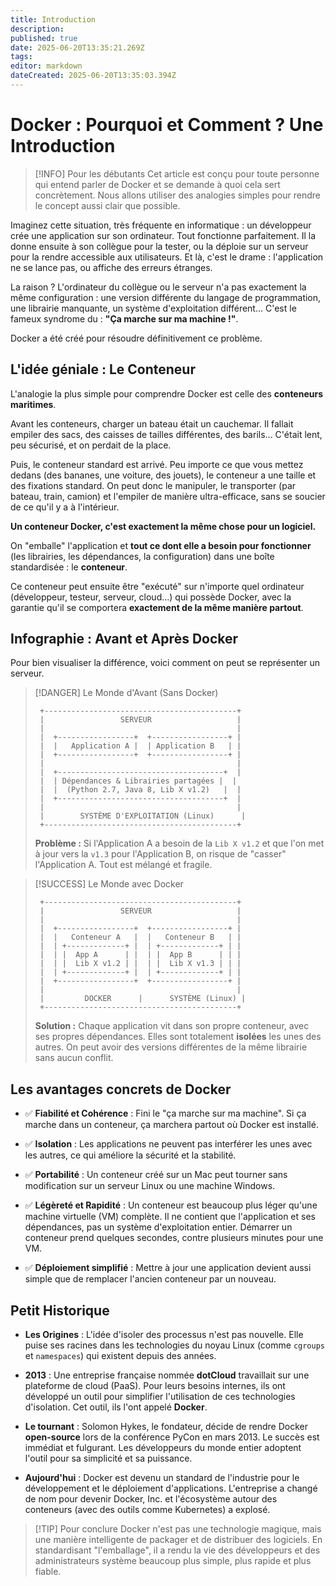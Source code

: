 ```yaml
---
title: Introduction
description: 
published: true
date: 2025-06-20T13:35:21.269Z
tags: 
editor: markdown
dateCreated: 2025-06-20T13:35:03.394Z
---
```


# Docker : Pourquoi et Comment ? Une Introduction

> [!INFO] Pour les débutants
> Cet article est conçu pour toute personne qui entend parler de Docker et se demande à quoi cela sert concrètement. Nous allons utiliser des analogies simples pour rendre le concept aussi clair que possible.

Imaginez cette situation, très fréquente en informatique : un développeur crée une application sur son ordinateur. Tout fonctionne parfaitement. Il la donne ensuite à son collègue pour la tester, ou la déploie sur un serveur pour la rendre accessible aux utilisateurs. Et là, c'est le drame : l'application ne se lance pas, ou affiche des erreurs étranges.

La raison ? L'ordinateur du collègue ou le serveur n'a pas exactement la même configuration : une version différente du langage de programmation, une librairie manquante, un système d'exploitation différent... C'est le fameux syndrome du : **"Ça marche sur ma machine !"**.

Docker a été créé pour résoudre définitivement ce problème.

## L'idée géniale : Le Conteneur

L'analogie la plus simple pour comprendre Docker est celle des **conteneurs maritimes**.

Avant les conteneurs, charger un bateau était un cauchemar. Il fallait empiler des sacs, des caisses de tailles différentes, des barils... C'était lent, peu sécurisé, et on perdait de la place.

Puis, le conteneur standard est arrivé. Peu importe ce que vous mettez dedans (des bananes, une voiture, des jouets), le conteneur a une taille et des fixations standard. On peut donc le manipuler, le transporter (par bateau, train, camion) et l'empiler de manière ultra-efficace, sans se soucier de ce qu'il y a à l'intérieur.

**Un conteneur Docker, c'est exactement la même chose pour un logiciel.**

On "emballe" l'application et **tout ce dont elle a besoin pour fonctionner** (les librairies, les dépendances, la configuration) dans une boîte standardisée : le **conteneur**.

Ce conteneur peut ensuite être "exécuté" sur n'importe quel ordinateur (développeur, testeur, serveur, cloud...) qui possède Docker, avec la garantie qu'il se comportera **exactement de la même manière partout**.

## Infographie : Avant et Après Docker

Pour bien visualiser la différence, voici comment on peut se représenter un serveur.

> [!DANGER] Le Monde d'Avant (Sans Docker)
>
> ```
>  +-------------------------------------------+
>  |                 SERVEUR                   |
>  |                                           |
>  |  +-----------------+  +-----------------+ |
>  |  |   Application A |  | Application B   | |
>  |  +-----------------+  +-----------------+ |
>  |                                           |
>  |  +-------------------------------------+  |
>  |  | Dépendances & Librairies partagées |  |
>  |  |  (Python 2.7, Java 8, Lib X v1.2)   |  |
>  |  +-------------------------------------+  |
>  |                                           |
>  |        SYSTÈME D'EXPLOITATION (Linux)      |
>  +-------------------------------------------+
> 
> ```
>
> **Problème :** Si l'Application A a besoin de la `Lib X v1.2` et que l'on met à jour vers la `v1.3` pour l'Application B, on risque de "casser" l'Application A. Tout est mélangé et fragile.

> [!SUCCESS] Le Monde avec Docker
>
> ```
>  +-------------------------------------------+
>  |                 SERVEUR                   |
>  |                                           |
>  |  +-----------------+  +-----------------+ |
>  |  |   Conteneur A   |  |   Conteneur B   | |
>  |  | +-------------+ |  | +-------------+ | |
>  |  | |  App A      | |  | |  App B      | | |
>  |  | |  Lib X v1.2 | |  | |  Lib X v1.3 | | |
>  |  | +-------------+ |  | +-------------+ | |
>  |  +-----------------+  +-----------------+ |
>  |                                           |
>  |         DOCKER      |      SYSTÈME (Linux) |
>  +-------------------------------------------+
> 
> ```
>
> **Solution :** Chaque application vit dans son propre conteneur, avec ses propres dépendances. Elles sont totalement **isolées** les unes des autres. On peut avoir des versions différentes de la même librairie sans aucun conflit.

## Les avantages concrets de Docker

* ✅ **Fiabilité et Cohérence** : Fini le "ça marche sur ma machine". Si ça marche dans un conteneur, ça marchera partout où Docker est installé.

* ✅ **Isolation** : Les applications ne peuvent pas interférer les unes avec les autres, ce qui améliore la sécurité et la stabilité.

* ✅ **Portabilité** : Un conteneur créé sur un Mac peut tourner sans modification sur un serveur Linux ou une machine Windows.

* ✅ **Légèreté et Rapidité** : Un conteneur est beaucoup plus léger qu'une machine virtuelle (VM) complète. Il ne contient que l'application et ses dépendances, pas un système d'exploitation entier. Démarrer un conteneur prend quelques secondes, contre plusieurs minutes pour une VM.

* ✅ **Déploiement simplifié** : Mettre à jour une application devient aussi simple que de remplacer l'ancien conteneur par un nouveau.

## Petit Historique

* **Les Origines** : L'idée d'isoler des processus n'est pas nouvelle. Elle puise ses racines dans les technologies du noyau Linux (comme `cgroups` et `namespaces`) qui existent depuis des années.

* **2013** : Une entreprise française nommée **dotCloud** travaillait sur une plateforme de cloud (PaaS). Pour leurs besoins internes, ils ont développé un outil pour simplifier l'utilisation de ces technologies d'isolation. Cet outil, ils l'ont appelé **Docker**.

* **Le tournant** : Solomon Hykes, le fondateur, décide de rendre Docker **open-source** lors de la conférence PyCon en mars 2013. Le succès est immédiat et fulgurant. Les développeurs du monde entier adoptent l'outil pour sa simplicité et sa puissance.

* **Aujourd'hui** : Docker est devenu un standard de l'industrie pour le développement et le déploiement d'applications. L'entreprise a changé de nom pour devenir Docker, Inc. et l'écosystème autour des conteneurs (avec des outils comme Kubernetes) a explosé.

> [!TIP] Pour conclure
> Docker n'est pas une technologie magique, mais une manière intelligente de packager et de distribuer des logiciels. En standardisant "l'emballage", il a rendu la vie des développeurs et des administrateurs système beaucoup plus simple, plus rapide et plus fiable.
